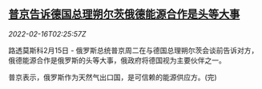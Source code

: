 <!--1644978662000-->
[普京告诉德国总理朔尔茨俄德能源合作是头等大事](https://cn.reuters.com/article/russia-putin-germany-enr-0216-idCNKBS2KL06I)
------

<div><i>2022-02-16T02:25:57Z</i></div><p>路透莫斯科2月15日 - 俄罗斯总统普京周二在与德国总理朔尔茨会谈前告诉对方，俄德能源合作是俄罗斯的头等大事，俄政府将德国视为主要伙伴之一。</p><p>普京表示，俄罗斯作为天然气出口国，是可信赖的能源供应方。(完)</p>

